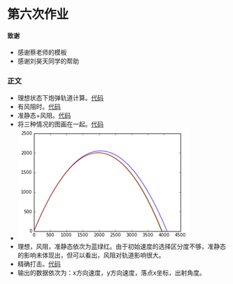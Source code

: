 # 第六次作业
#### 致谢
 - 感谢蔡老师的模板
 - 感谢刘昊天同学的帮助
 
### 正文
 - 理想状态下炮弹轨道计算。[代码](https://github.com/wangziyan0087/computationalphysics_N2013301510087/blob/master/homework/6th/%E7%90%86%E6%83%B3%E7%8A%B6%E6%80%81)
 - 有风阻时。[代码](https://github.com/wangziyan0087/computationalphysics_N2013301510087/blob/master/homework/6th/%E6%9C%89%E9%A3%8E%E9%98%BB)
 - 准静态+风阻。[代码](https://github.com/wangziyan0087/computationalphysics_N2013301510087/blob/master/homework/6th/%E5%87%86%E9%9D%99%E6%80%81%2B%E9%A3%8E%E9%98%BB)
 - 将三种情况的图画在一起。[代码](https://github.com/wangziyan0087/computationalphysics_N2013301510087/blob/master/homework/6th/%E4%B8%89%E7%A7%8D%E6%83%85%E5%86%B5%E4%B8%80%E8%B5%B7)
 - ![图](https://github.com/wangziyan0087/computationalphysics_N2013301510087/blob/master/homework/6th/1.png)
 - 理想，风阻，准静态依次为蓝绿红。由于初始速度的选择区分度不够，准静态的影响未体现出，但可以看出，风阻对轨道影响很大。
 - 精确打击。[代码](https://github.com/wangziyan0087/computationalphysics_N2013301510087/blob/master/homework/6th/%E7%B2%BE%E7%A1%AE%E6%89%93%E5%87%BB)
 - 输出的数据依次为：x方向速度，y方向速度，落点x坐标，出射角度。
